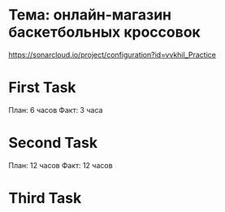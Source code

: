 # Тема: онлайн-магазин баскетбольных кроссовок 

https://sonarcloud.io/project/configuration?id=vvkhil_Practice

# First Task
План: 6 часов
Факт: 3 часа 

# Second Task
План: 12 часов
Факт: 12 часов

# Third Task
